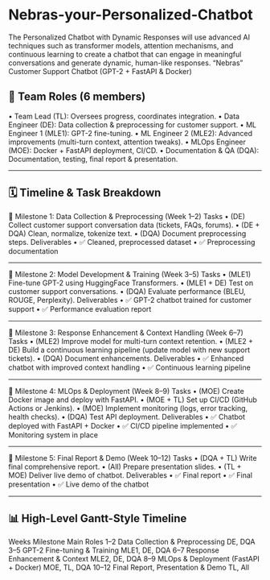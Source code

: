 # Nebras-your-Personalized-Chatbot
The Personalized Chatbot with Dynamic Responses will use advanced AI techniques such as transformer models, attention mechanisms, and continuous learning to create a chatbot that can engage in meaningful conversations and generate dynamic, human-like responses. 
“Nebras” Customer Support Chatbot (GPT-2 + FastAPI & Docker)
## 👥 Team Roles (6 members)
•	Team Lead (TL): Oversees progress, coordinates integration.
•	Data Engineer (DE): Data collection & preprocessing for customer support.
•	ML Engineer 1 (MLE1): GPT-2 fine-tuning.
•	ML Engineer 2 (MLE2): Advanced improvements (multi-turn context, attention tweaks).
•	MLOps Engineer (MOE): Docker + FastAPI deployment, CI/CD.
•	Documentation & QA (DQA): Documentation, testing, final report & presentation.
________________________________________
## 🗓 Timeline & Task Breakdown
📍 Milestone 1: Data Collection & Preprocessing (Week 1–2)
Tasks
•	(DE) Collect customer support conversation data (tickets, FAQs, forums).
•	(DE + DQA) Clean, normalize, tokenize text.
•	(DQA) Document preprocessing steps.
Deliverables
•	✅ Cleaned, preprocessed dataset
•	✅ Preprocessing documentation
________________________________________
📍 Milestone 2: Model Development & Training (Week 3–5)
Tasks
•	(MLE1) Fine-tune GPT-2 using HuggingFace Transformers.
•	(MLE1 + DE) Test on customer support conversations.
•	(DQA) Evaluate performance (BLEU, ROUGE, Perplexity).
Deliverables
•	✅ GPT-2 chatbot trained for customer support
•	✅ Performance evaluation report
________________________________________
📍 Milestone 3: Response Enhancement & Context Handling (Week 6–7)
Tasks
•	(MLE2) Improve model for multi-turn context retention.
•	(MLE2 + DE) Build a continuous learning pipeline (update model with new support tickets).
•	(DQA) Document enhancements.
Deliverables
•	✅ Enhanced chatbot with improved context handling
•	✅ Continuous learning pipeline
________________________________________
📍 Milestone 4: MLOps & Deployment (Week 8–9)
Tasks
•	(MOE) Create Docker image and deploy with FastAPI.
•	(MOE + TL) Set up CI/CD (GitHub Actions or Jenkins).
•	(MOE) Implement monitoring (logs, error tracking, health checks).
•	(DQA) Test API deployment.
Deliverables
•	✅ Chatbot deployed with FastAPI + Docker
•	✅ CI/CD pipeline implemented
•	✅ Monitoring system in place
________________________________________
📍 Milestone 5: Final Report & Demo (Week 10–12)
Tasks
•	(DQA + TL) Write final comprehensive report.
•	(All) Prepare presentation slides.
•	(TL + MOE) Deliver live demo of chatbot.
Deliverables
•	✅ Final report
•	✅ Final presentation
•	✅ Live demo of the chatbot
________________________________________
## 📊 High-Level Gantt-Style Timeline
Weeks	Milestone	Main Roles
1–2	Data Collection & Preprocessing	DE, DQA
3–5	GPT-2 Fine-tuning & Training	MLE1, DE, DQA
6–7	Response Enhancement & Context	MLE2, DE, DQA
8–9	MLOps & Deployment (FastAPI + Docker)	MOE, TL, DQA
10–12	Final Report, Presentation & Demo	TL, All

